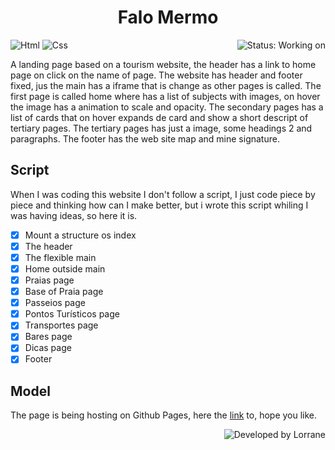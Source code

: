 <h1 align=center>Falo Mermo</h1>
<p display=inline-block>
  <img align=right alt="Status: Working on" src="https://img.shields.io/badge/Status-Finished-success" />
  <img alt="Html" src="https://img.shields.io/badge/Html-4D4D4D?logo=html5&style=for-the-badge" />
  <img alt="Css" src="https://img.shields.io/badge/Css-4D4D4D?logo=css3&style=for-the-badge&logoColor=blue" />
</p>

A landing page based on a tourism website, the header has a link to home page on click on the name of page. The website has header and footer fixed, jus the main has a iframe that is change as other pages is called. The first page is called home where has a list of subjects with images, on hover the image has a animation to scale and opacity. The secondary pages has a list of cards that on hover expands de card and show a short descript of tertiary pages. The tertiary pages has just a image, some headings 2 and paragraphs. The footer has the web site map and mine signature.

## Script

When I was coding this website I don't follow a script, I just code piece by piece and thinking how can I make better, but i wrote this script whiling I was having ideas, so here it is.

- [x] Mount a structure os index
- [x] The header
- [x] The flexible main
- [x] Home outside main
- [x] Praias page
- [x] Base of Praia page
- [x] Passeios page
- [x] Pontos Turísticos page
- [x] Transportes page
- [x] Bares page
- [x] Dicas page
- [x] Footer

## Model

The page is being hosting on Github Pages, here the <a href="https://lorrane.github.io/falo-mermo">link</a> to, hope you like.

<img align=right alt="Developed by Lorrane" src="https://img.shields.io/badge/Developed%20By-Lorrane-blue?logo=visual%20studio" />
